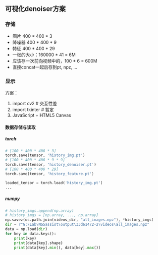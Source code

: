 ## 可视化denoiser方案
### 存储
- 图片 400 * 400 * 3
- 降噪器 400 * 400 * 9
- 特征 400 * 400 * 29
- 一张的大小：160000 * 41 = 6M
- 应该存一次前向视频中的，100 * 6 = 600M
- 直接concat一起后存到pt, npz, ...

### 显示
方案：
1. import cv2 # 交互性差
2. import tkinter # 暂定
3. JavaScript + HTML5 Canvas

#### 数据存储与读取
##### torch
```python
# [100 * 400 * 400 * 3]
torch.save(tensor, 'history_img.pt')
# [100 * 400 * 400 * 9 * 9]
torch.save(tensor, 'history_denoiser.pt')
# [100 * 400 * 400 * 29]
torch.save(tensor, 'history_feature.pt')

loaded_tensor = torch.load('history_img.pt')
...
```

##### numpy
```python
# history_imgs.append(np.array)
# history_imgs = [np.array, ..., np.array]
np.savez(os.path.join(videos_dir, "all_images.npz"), *history_imgs)
dir = r"G:\Lab\NGSassist\output\33d61472-2\videos\all_images.npz"
data = np.load(dir)
for key in data.keys():
    print(key)
    print(data[key].shape)
    print(data[key].min(), data[key].max())        

```



### 

